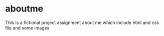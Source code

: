 # aboutme 
This is a fictional project assignment about me which include html and css file and some images
